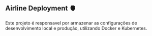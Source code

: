 ## Airline Deployment 🫀

<p>Este projeto é responsavel por armazenar as configurações de desenvolvimento local e produção, utilizando Docker e Kubernetes.</p>
